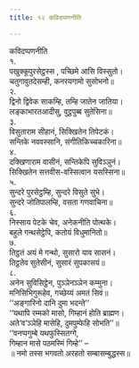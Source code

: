 ```yaml
---
title: १२ कविदप्पणनीति

---
```

कविदप्पणनीति  
१.  
पखुक्‍कूपुरसेट्ठस्स , पच्छिमे आसि विस्सुतो।  
चतुगावुतदेसम्ही, कनरयगामो सुसोभनो॥  
२.  
द्विनो द्विवेक साकम्हि, तम्हि जातेन जातिया।  
लङ्काभारतआदीसु, वुट्ठपुब्ब सुतेसिना॥  
३.  
विसुताराम सीहानं, सिक्खितेन तिपेटकं।  
सन्तिके नववस्सानि, संगीतिकिच्‍चकारिना॥  
४.  
दक्खिणाराम वासीनं, सन्तिकेपि सुविञ्‍ञुनं।  
सिक्खितेन सत्तवीस-वस्सित्वान यसस्सिना॥  
५.  
सुन्दरे पुरसेट्ठम्हि, सुन्दरे विसुते सुभे।  
सुन्दरे जोतिपालम्हि, वसता गणवाचिना॥  
६.  
निस्साय पेटके चेव, अनेकनीति पोत्थके।  
बहुले गन्थसेट्ठेपि, कतोयं विधुमानितो॥  
७.  
तिट्ठतं अयं मे गन्थो, सुसारो याव सासनं।  
तिट्ठतेव सुतेसीनं, सुसारं सुपकासयं॥  
८.  
अनेन सुविसिट्ठेन, पुञ्‍ञेनञ्‍ञेन कम्मुना।  
मनिसिभिगुरूहेव, गच्छेय्यं अमतं सिवं॥  
‘‘अङ्गारिनो दानि दुमा भदन्ते’’  
‘‘यथापि रम्मको मासो, गिम्हानं होति ब्राह्मण।  
अते‘व’ञ्‍ञेहि मासेहि, दुमपुम्फेहि सोभति’’॥  
‘‘वनप्पगुम्बे यथफुस्सितग्गे,  
गिम्हान मासे पठमस्मिं गिम्हे’’ –  
॥ नमो तस्स भगवतो अरहतो सम्बासम्बुद्धस्स॥  